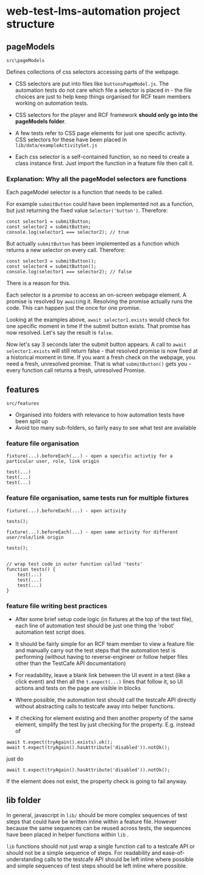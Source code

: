 # web-test-lms-automation project structure 

## pageModels

`src\pageModels`

Defines collections of css selectors accessing parts of the webpage.

* CSS selectors are put into files like `buttonsPageModel.js`. The automation tests do not care which file a selector is placed in - the file choices are just to help keep things organised for RCF team members working on automation tests. 

* CSS selectors for the player and RCF framework  __should only go into the pageModels folder__. 

* A few tests refer to CSS page elements for just one specific activity. CSS selectors for these have been placed in `lib/data/exampleActivitySet.js` 

* Each css selector is a self-contained function, so no need to create a class instance first. Just import the function in a feature file then call it.

### Explanation: Why all the pageModel selectors are __functions__

Each pageModel selector is a function that needs to be called.

For example `submitButton` could have been implemented not as a function, but just returning the fixed value `Selector('button')`. Therefore:
```
const selector1 = submitButton;
const selector2 = submitButton;
console.log(selector1 === selector2); // true 
```

But actually `submitButton` has been implemented as a function which returns a new selector on every call. Therefore: 

```
const selector3 = submitButton();
const selector4 = submitButton();
console.log(selector1 === selector2); // false 
```

There is a reason for this. 

Each selector is a _promise_ to access an on-screen webpage element. A promise is resolved by `await`ing it. Resolving the promise actually runs the code. This can happen just the once for one promise. 

Looking at the examples above, `await selector1.exists` would check for one specific moment in time if the submit button exists. That promise has now resolved. Let's say the result is `false`.

Now let's say 3 seconds later the submit button appears. A call to `await selector1.exists` will still return false - that resolved promise is now fixed at a historical moment in time. If you want a fresh check on the webpage, you need a fresh, unresolved promise. That is what `submitButton()` gets you - every function call returns a fresh, unresolved Promise. 

## features

`src/features` 

* Organised into folders with relevance to how automation tests have been split up 
* Avoid too many sub-folders, so fairly easy to see what test are available

### feature file organisation 

```
fixture(...).beforeEach(...) - open a specific activtiy for a particular user, role, link origin 

test(...)
test(...)
test(...)
```

### feature file organisation, same tests run for multiple fixtures 

```
fixture(...).beforeEach(...) - open activity 

tests();

fixture(...).beforeEach(...) - open same activity for different user/role/link origin 

tests();


// wrap test code in outer function called 'tests'
function tests() {
	test(...)
	test(...)
	test(...)
}
```

### feature file writing best practices 

* After some brief setup code logic (in fixtures at the top of the test file), each line of automation test should be just one thing the 'robot' automation test script does.

* It should be fairly simple for an RCF team member to view a feature file and manually carry out the test steps that the automation test is performing (without having to reverse-engineer or follow helper files other than the TestCafe API documentation)

* For readability, leave a blank link between the UI event in a test (like a click event) and then all the `t.expect(...)` lines that follow it, so UI actions and tests on the page are visible in blocks 

* Where possible, the automation test should call the testcafe API directly without abstracting calls to testcafe away into helper functions. 

* If checking for element existing and then another property of the same element, simplify the test by just checking for the property. E.g. instead of 

```
await t.expect(tryAgain().exists).ok();
await t.expect(tryAgain().hasAttribute('disabled')).notOk();
```

just do 

```
await t.expect(tryAgain().hasAttribute('disabled')).notOk();
```

If the element does not exist, the property check is going to fail anyway. 

## lib folder 

In general, javascript in `lib/` should be more complex sequences of test steps that could have be written inline within a feature file. However because the same sequences can be reused across tests, the sequences have been placed in helper functions within `lib` . 

`lib` functions should not just wrap a single function call to a testcafe API or should not be a simple sequence of steps. For readability and ease-of-understanding calls to the testcafe API should be left inline where possible and simple sequences of test steps should be left inline where possible. 
